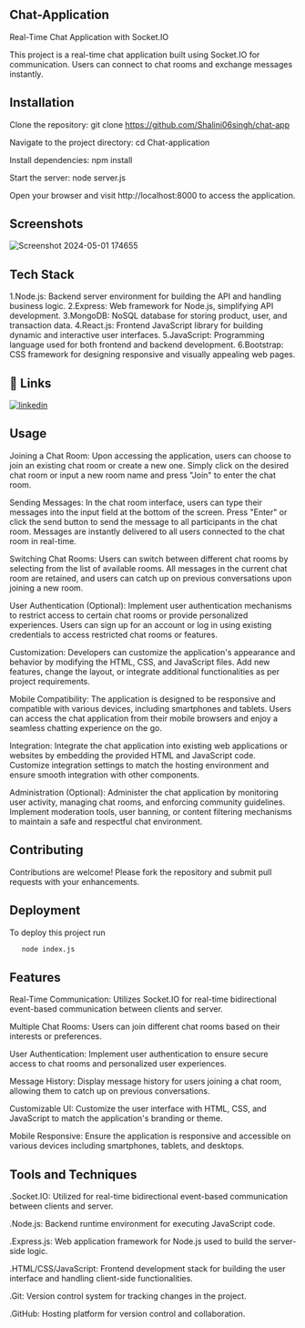 ## Chat-Application

Real-Time Chat Application with Socket.IO

This project is a real-time chat application built using Socket.IO for communication. Users can connect to chat rooms and exchange messages instantly.


## Installation

Clone the repository: git clone https://github.com/Shalini06singh/chat-app


Navigate to the project directory: cd 
Chat-application


Install dependencies: npm install


Start the server: node server.js


Open your browser and visit http://localhost:8000 to access the application.


## Screenshots

![Screenshot 2024-05-01 174655](https://github.com/user-attachments/assets/4092df27-0f9c-4aaa-9520-437a0fa1c290)



## Tech Stack

1.Node.js: Backend server environment for building the API and handling business logic.
2.Express: Web framework for Node.js, simplifying API development.
3.MongoDB: NoSQL database for storing product, user, and transaction data.
4.React.js: Frontend JavaScript library for building dynamic and interactive user interfaces.
5.JavaScript: Programming language used for both frontend and backend development.
6.Bootstrap: CSS framework for designing responsive and visually appealing web pages.


## 🔗 Links


[![linkedin](https://img.shields.io/badge/linkedin-0A66C2?style=for-the-badge&logo=linkedin&logoColor=white)](https://www.linkedin.com/in/shalini06/)



## Usage
Joining a Chat Room:
Upon accessing the application, users can choose to join an existing chat room or create a new one.
Simply click on the desired chat room or input a new room name and press "Join" to enter the chat room.


Sending Messages:
In the chat room interface, users can type their messages into the input field at the bottom of the screen.
Press "Enter" or click the send button to send the message to all participants in the chat room.
Messages are instantly delivered to all users connected to the chat room in real-time.


Switching Chat Rooms:
Users can switch between different chat rooms by selecting from the list of available rooms.
All messages in the current chat room are retained, and users can catch up on previous conversations upon joining a new room.


User Authentication (Optional):
Implement user authentication mechanisms to restrict access to certain chat rooms or provide personalized experiences.
Users can sign up for an account or log in using existing credentials to access restricted chat rooms or features.


Customization:
Developers can customize the application's appearance and behavior by modifying the HTML, CSS, and JavaScript files.
Add new features, change the layout, or integrate additional functionalities as per project requirements.


Mobile Compatibility:
The application is designed to be responsive and compatible with various devices, including smartphones and tablets.
Users can access the chat application from their mobile browsers and enjoy a seamless chatting experience on the go.


Integration:
Integrate the chat application into existing web applications or websites by embedding the provided HTML and JavaScript code.
Customize integration settings to match the hosting environment and ensure smooth integration with other components.


Administration (Optional):
Administer the chat application by monitoring user activity, managing chat rooms, and enforcing community guidelines.
Implement moderation tools, user banning, or content filtering mechanisms to maintain a safe and respectful chat environment.
## Contributing

Contributions are welcome! Please fork the repository and submit pull requests with your enhancements.


## Deployment

To deploy this project run

```bash
   node index.js
```


## Features

Real-Time Communication: Utilizes Socket.IO for real-time bidirectional event-based communication between clients and server.

Multiple Chat Rooms: Users can join different chat rooms based on their interests or preferences.

User Authentication: Implement user authentication to ensure secure access to chat rooms and personalized user experiences.

Message History: Display message history for users joining a chat room, allowing them to catch up on previous conversations.

Customizable UI: Customize the user interface with HTML, CSS, and JavaScript to match the application's branding or theme.

Mobile Responsive: Ensure the application is responsive and accessible on various devices including smartphones, tablets, and desktops.


## Tools and Techniques

.Socket.IO: Utilized for real-time bidirectional event-based communication between clients and server.

.Node.js: Backend runtime environment for executing JavaScript code.

.Express.js: Web application framework for Node.js used to build the server-side logic.

.HTML/CSS/JavaScript: Frontend development stack for building the user interface and handling client-side functionalities.

.Git: Version control system for tracking changes in the project.

.GitHub: Hosting platform for version control and collaboration.
